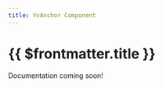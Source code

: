 ```yaml
---
title: VvAnchor Component
---
```


<script setup>
    // import { VvAnchor } from '../../../src/index'
    import { VvConfig } from '../../../src/index'
</script>



# {{ $frontmatter.title }}

Documentation coming soon! <!--- #TODO --->



